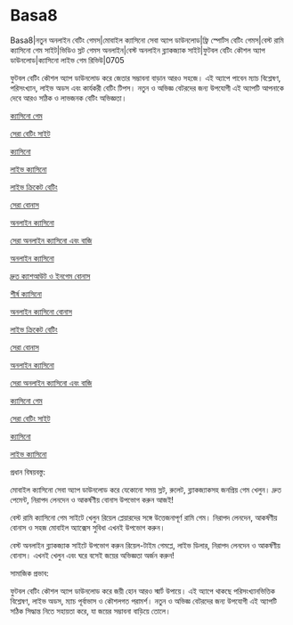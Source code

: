 # Basa8
Basa8|নতুন অনলাইন বেটিং গেমস|মোবাইল ক্যাসিনো সেবা অ্যাপ ডাউনলোড|ফ্রি স্পোর্টস বেটিং গেমস|বেস্ট রামি ক্যাসিনো গেম সাইট|ভিডিও স্লট গেমস অনলাইন|বেস্ট অনলাইন ব্ল্যাকজ্যাক সাইট|ফুটবল বেটিং কৌশল অ্যাপ ডাউনলোড|ক্যাসিনো লাইভ গেম রিভিউ|0705

ফুটবল বেটিং কৌশল অ্যাপ ডাউনলোড করে জেতার সম্ভাবনা বাড়ান আরও সহজে। এই অ্যাপে পাবেন ম্যাচ বিশ্লেষণ, পরিসংখ্যান, লাইভ অডস এবং কার্যকরী বেটিং টিপস। নতুন ও অভিজ্ঞ বেটরদের জন্য উপযোগী এই অ্যাপটি আপনাকে দেবে আরও সঠিক ও লাভজনক বেটিং অভিজ্ঞতা।

<a href="https://basa8pc.com/">ক্যাসিনো গেম</a>

<a href="https://basa8pc.net/">সেরা বেটিং সাইট</a>

<a href="https://basa8live.com/">ক্যাসিনো</a>

<a href="https://basa8live.net/">লাইভ ক্যাসিনো</a>

<a href="https://basa8uk.com/">লাইভ ক্রিকেট বেটিং</a>

<a href="https://basa8uk.net/">সেরা বোনাস</a>

<a href="https://basa8hub.com/">অনলাইন ক্যাসিনো</a>

<a href="https://basa8hub.net/">সেরা অনলাইন ক্যাসিনো এবং বাজি</a>

<a href="https://basa8sx.com/">অনলাইন ক্যাসিনো</a>

<a href="https://basa8sx.net/">দ্রুত ক্যাশআউট ও ইনগেম বোনাস</a>

<a href="https://basa8wap.net/">শীর্ষ ক্যাসিনো</a>

<a href="https://basa8wap.com/">অনলাইন ক্যাসিনো বোনাস</a>

<a href="https://basa8uk.com/">লাইভ ক্রিকেট বেটিং</a>

<a href="https://basa8uk.net/">সেরা বোনাস</a>

<a href="https://basa8hub.com/">অনলাইন ক্যাসিনো</a>

<a href="https://basa8hub.net/">সেরা অনলাইন ক্যাসিনো এবং বাজি</a>

<a href="https://basa8pc.com/">ক্যাসিনো গেম</a>

<a href="https://basa8pc.net/">সেরা বেটিং সাইট</a>

<a href="https://basa8live.com/">ক্যাসিনো</a>

<a href="https://basa8live.net/">লাইভ ক্যাসিনো</a>

প্রধান বিষয়বস্তু:

মোবাইল ক্যাসিনো সেবা অ্যাপ ডাউনলোড করে যেকোনো সময় স্লট, রুলেট, ব্ল্যাকজ্যাকসহ জনপ্রিয় গেম খেলুন। দ্রুত পেমেন্ট, নিরাপদ লেনদেন ও আকর্ষণীয় বোনাস উপভোগ করুন আজই!

বেস্ট রামি ক্যাসিনো গেম সাইটে খেলুন রিয়েল প্লেয়ারদের সঙ্গে উত্তেজনাপূর্ণ রামি গেম। নিরাপদ লেনদেন, আকর্ষণীয় বোনাস ও সহজ মোবাইল অ্যাক্সেস সুবিধা এখনই উপভোগ করুন।

বেস্ট অনলাইন ব্ল্যাকজ্যাক সাইটে উপভোগ করুন রিয়েল-টাইম গেমপ্লে, লাইভ ডিলার, নিরাপদ লেনদেন ও আকর্ষণীয় বোনাস। এখনই খেলুন এবং ঘরে বসেই জয়ের অভিজ্ঞতা অর্জন করুন!

সামাজিক প্রভাব:

ফুটবল বেটিং কৌশল অ্যাপ ডাউনলোড করে জয়ী হোন আরও স্মার্ট উপায়ে। এই অ্যাপে থাকছে পরিসংখ্যানভিত্তিক বিশ্লেষণ, লাইভ অডস, ম্যাচ পূর্বাভাস ও কৌশলগত পরামর্শ। নতুন ও অভিজ্ঞ বেটরদের জন্য উপযোগী এই অ্যাপটি সঠিক সিদ্ধান্ত নিতে সহায়তা করে, যা জয়ের সম্ভাবনা বাড়িয়ে তোলে।

